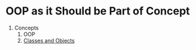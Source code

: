# OOP as it Should be Part of Concept

1. Concepts
    1. OOP
    2. [Classes and Objects](src/_1_concepts/_1_2_classes_and_objects)